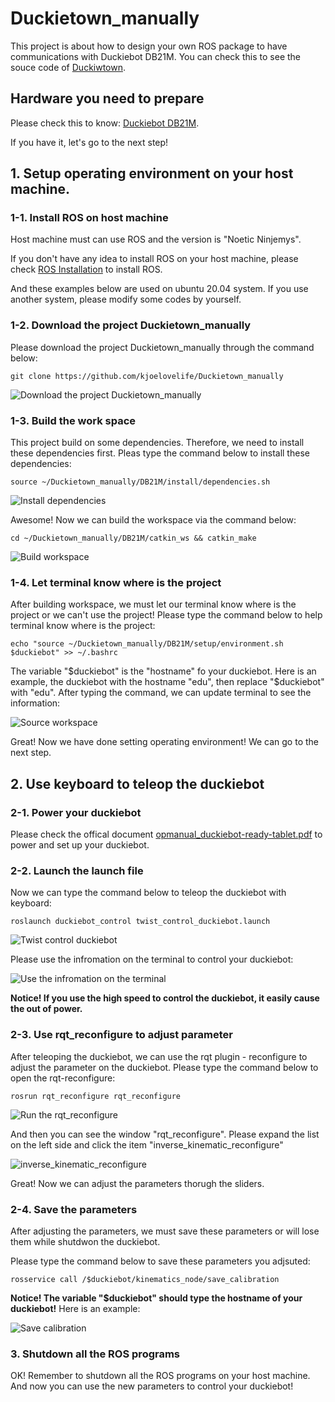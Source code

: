 # Duckietown_manually 

This project is about how to design your own ROS package to have communications with Duckiebot DB21M.
You can check this to see the souce code of [Duckiwtown](https://github.com/duckietown).

## Hardware you need to prepare

Please check this to know: [Duckiebot DB21M](https://get.duckietown.com/collections/dt-robots/products/duckiebot-db21).

If you have it, let's go to the next step!

## 1. Setup operating environment on your host machine.

### 1-1. Install ROS on host machine

Host machine must can use ROS and the version is "Noetic Ninjemys". 

If you don't have any idea to install ROS on your host machine, please check [ROS Installation](http://wiki.ros.org/noetic/Installation) to install ROS.

And these examples below are used on ubuntu 20.04 system. If you use another system, please modify some codes by yourself.

### 1-2. Download the project Duckietown_manually

Please download the project Duckietown_manually through the command below:

```bash=
git clone https://github.com/kjoelovelife/Duckietown_manually
```

![Download the project Duckietown_manually](https://i.imgur.com/nbj5YGr.png)

### 1-3. Build the work space

This project build on some dependencies. Therefore, we need to install these dependencies first. Pleas type the command below to install these dependencies:

```bash=
source ~/Duckietown_manually/DB21M/install/dependencies.sh
```

![Install dependencies](https://i.imgur.com/5ZgFIaP.png)

Awesome! Now we can build the workspace via the command below:

```bash=
cd ~/Duckietown_manually/DB21M/catkin_ws && catkin_make
```

![Build workspace](https://i.imgur.com/Xa6nUF0.png)

### 1-4. Let terminal know where is the project

After building workspace, we must let our terminal know where is the project or we can't use the project! Please type the command below to help terminal know where is the project:

```bash=
echo "source ~/Duckietown_manually/DB21M/setup/environment.sh $duckiebot" >> ~/.bashrc
```

The variable "$duckiebot" is the "hostname" fo your duckiebot. Here is an example, the duckiebot with the hostname "edu", then replace "\$duckiebot" with "edu". After typing the command, we can update terminal to see the information:

![Source workspace](https://i.imgur.com/eIA09iU.png)

Great! Now we have done setting operating environment! We can go to the next step.

## 2. Use keyboard to teleop the duckiebot

### 2-1. Power your duckiebot

Please check the offical document [opmanual_duckiebot-ready-tablet.pdf](https://docs.duckietown.org/daffy/opmanual_duckiebot/opmanual_duckiebot-ready-tablet.pdf) to power and set up your duckiebot.

### 2-2. Launch the launch file 

Now we can type the command below to teleop the duckiebot with keyboard:

```bash=
roslaunch duckiebot_control twist_control_duckiebot.launch
```

![Twist control duckiebot](https://i.imgur.com/aQ1HWKz.png)

Please use the infromation on the terminal to control your duckiebot:

![Use the infromation on the terminal](https://i.imgur.com/McAOqwg.png)

**Notice! If you use the high speed to control the duckiebot, it easily cause the out of power.**

### 2-3. Use rqt_reconfigure to adjust parameter

After teleoping the duckiebot, we can use the rqt plugin - reconfigure to adjust the parameter on the duckiebot. Please type the command below to open the rqt-reconfigure:

```bash=
rosrun rqt_reconfigure rqt_reconfigure
```

![Run the rqt_reconfigure](https://i.imgur.com/IORawk6.png)

And then you can see the window "rqt_reconfigure". Please expand the list on the left side and click the item "inverse_kinematic_reconfigure"

![inverse_kinematic_reconfigure](https://i.imgur.com/PaEhGo4.png)

Great! Now we can adjust the parameters thorugh the sliders.

### 2-4. Save the parameters

After adjusting the parameters, we must save these parameters or will lose them while shutdwon the duckiebot.

Please type the command below to save these parameters you adjsuted:

```bash=
rosservice call /$duckiebot/kinematics_node/save_calibration
```

**Notice! The variable "$duckiebot" should type the hostname of your duckiebot!** Here is an example:

![Save calibration](https://i.imgur.com/ktKX6er.png)

### 3. Shutdown all the ROS programs 

OK! Remember to shutdown all the ROS programs on your host machine.
And now you can use the new parameters to control your duckiebot!